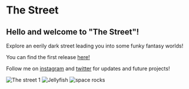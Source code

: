 # The Street
## Hello and welcome to "The Street"! 
Explore an eerily dark street leading you into some funky fantasy worlds!

You can find the first release [here!](https://github.com/MarkseyVR/The-Street/releases/tag/v1.0.2)

Follow me on [instagram](https://www.instagram.com/marksey_vr/) and [twitter](https://twitter.com/MarkseyVR) for updates and future projects!

![The street 1](https://user-images.githubusercontent.com/91791456/139681143-8921b741-f9e6-404b-84f7-2f0a542a2ec0.png)
![Jellyfish](https://user-images.githubusercontent.com/91791456/139681156-52f0298b-7b44-4186-802d-a41a7409d84e.png)
![space rocks](https://user-images.githubusercontent.com/91791456/139681167-1dc990ca-9065-4c90-9332-d4261c547f83.png)
